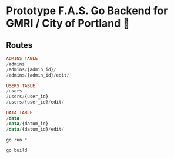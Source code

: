 # Prototype F.A.S. Go Backend for GMRI / City of Portland 🌊

## Routes

```haskell
ADMINS TABLE
/admins
/admins/{admin_id}/
/admins/{admin_id}/edit/

USERS TABLE
/users
/users/{user_id}
/users/{user_id}/edit/

DATA TABLE
/data
/data/{datum_id}
/data/{datum_id}/edit/
```

```js
go run *

go build

```